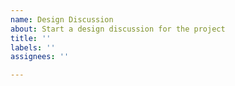```yaml
---
name: Design Discussion
about: Start a design discussion for the project
title: ''
labels: ''
assignees: ''

---
```



